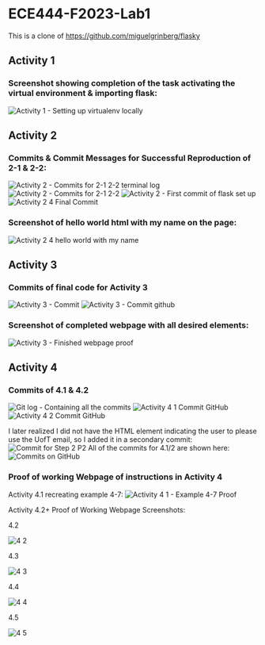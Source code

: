 # ECE444-F2023-Lab1

This is a clone of https://github.com/miguelgrinberg/flasky

## Activity 1

### Screenshot showing completion of the task activating the virtual environment & importing flask:
![Activity 1 - Setting up virtualenv locally](https://github.com/AsherHounsell/ECE444-F2023-Lab1/assets/61854862/02e2208f-f15d-4816-912c-93ba248c55e0)

## Activity 2

### Commits & Commit Messages for Successful Reproduction of 2-1 & 2-2:
![Activity 2 - Commits for 2-1   2-2 terminal log](https://github.com/AsherHounsell/ECE444-F2023-Lab1/assets/61854862/db747a31-0fa6-4b36-8788-5e996b8f0351)
![Activity 2 - Commits for 2-1   2-2](https://github.com/AsherHounsell/ECE444-F2023-Lab1/assets/61854862/e9aa5cbf-456a-4d25-be5a-8b752e2a3acf)
![Activity 2 - First commit of flask set up](https://github.com/AsherHounsell/ECE444-F2023-Lab1/assets/61854862/72ecb94f-650e-4403-b7a3-ddc8b2dfb72f)
![Activity 2 4 Final Commit](https://github.com/AsherHounsell/ECE444-F2023-Lab1/assets/61854862/a565c46e-cfdd-460e-8670-c3cf31fbf9ae)

### Screenshot of hello world html with my name on the page:
![Activity 2 4 hello world with my name](https://github.com/AsherHounsell/ECE444-F2023-Lab1/assets/61854862/9cdda63a-681c-4959-89ea-310eed050fb6)

## Activity 3

### Commits of final code for Activity 3
![Activity 3 - Commit](https://github.com/AsherHounsell/ECE444-F2023-Lab1/assets/61854862/f38d2fd8-afa4-44ec-9741-f2eaf81efb2d)
![Activity 3 - Commit github](https://github.com/AsherHounsell/ECE444-F2023-Lab1/assets/61854862/39966e2d-c97e-4f7f-9d05-88e6436b72f4)

### Screenshot of completed webpage with all desired elements:
![Activity 3 - Finished webpage proof](https://github.com/AsherHounsell/ECE444-F2023-Lab1/assets/61854862/ad5ad03a-e02c-44b4-a2b6-73babcce1529)

## Activity 4

### Commits of 4.1 & 4.2
![Git log - Containing all the commits](https://github.com/AsherHounsell/ECE444-F2023-Lab1/assets/61854862/4170367e-dba8-4b9f-a1f9-b7931cc17793)
![Activity 4 1 Commit GitHub](https://github.com/AsherHounsell/ECE444-F2023-Lab1/assets/61854862/9feb6d1c-2364-4307-b088-8633a3996473)
![Activity 4 2 Commit GitHub](https://github.com/AsherHounsell/ECE444-F2023-Lab1/assets/61854862/e4857286-8493-4bf0-89b0-3670e95fa5ec)

I later realized I did not have the HTML element indicating the user to please use the UofT email, so I added it in a secondary commit:
![Commit for Step 2 P2](https://github.com/AsherHounsell/ECE444-F2023-Lab1/assets/61854862/7c855402-dd4d-43c5-9600-b69780b0adb6)
All of the commits for 4.1/2 are shown here:
![Commits on GitHub](https://github.com/AsherHounsell/ECE444-F2023-Lab1/assets/61854862/6d433173-3c3e-4ed7-8235-47a41d702852)


### Proof of working Webpage of instructions in Activity 4
Activity 4.1 recreating example 4-7:
![Activity 4 1 - Example 4-7 Proof](https://github.com/AsherHounsell/ECE444-F2023-Lab1/assets/61854862/8a154e01-dbf3-4f67-b164-6ca7c66f0b82)

Activity 4.2+ Proof of Working Webpage Screenshots:

4.2

![4 2](https://github.com/AsherHounsell/ECE444-F2023-Lab1/assets/61854862/54a1a69c-b665-4fd9-a4a3-2e74faf50d68)

4.3

![4 3](https://github.com/AsherHounsell/ECE444-F2023-Lab1/assets/61854862/818767a2-aeb2-40d0-aac4-3722b49cf933)

4.4

![4 4](https://github.com/AsherHounsell/ECE444-F2023-Lab1/assets/61854862/0376e200-f93a-4b2a-9a02-b49f35fde230)

4.5

![4 5](https://github.com/AsherHounsell/ECE444-F2023-Lab1/assets/61854862/d0d6e1d8-cffe-4751-a302-9772d244cf01)










